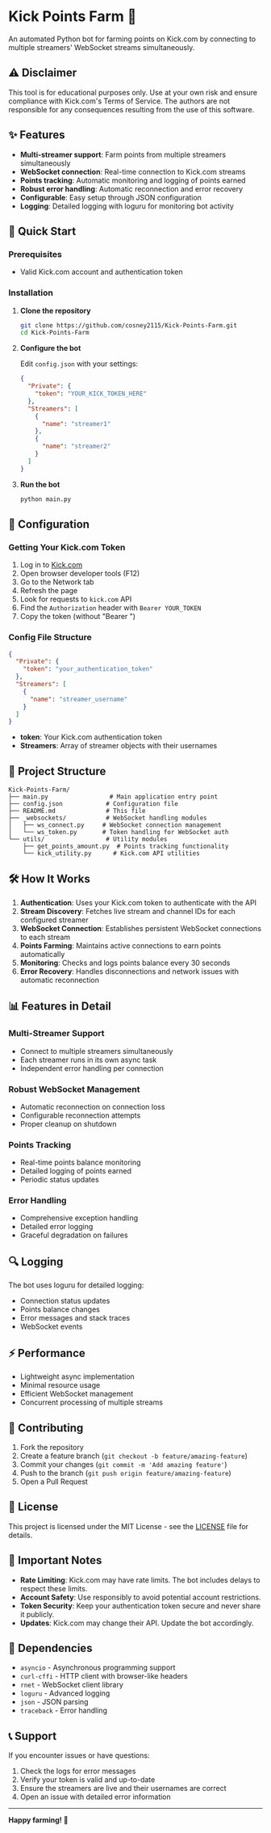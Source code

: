 # Kick Points Farm 🎯

An automated Python bot for farming points on Kick.com by connecting to multiple streamers' WebSocket streams simultaneously.

## ⚠️ Disclaimer

This tool is for educational purposes only. Use at your own risk and ensure compliance with Kick.com's Terms of Service. The authors are not responsible for any consequences resulting from the use of this software.

## ✨ Features

- **Multi-streamer support**: Farm points from multiple streamers simultaneously
- **WebSocket connection**: Real-time connection to Kick.com streams
- **Points tracking**: Automatic monitoring and logging of points earned
- **Robust error handling**: Automatic reconnection and error recovery
- **Configurable**: Easy setup through JSON configuration
- **Logging**: Detailed logging with loguru for monitoring bot activity

## 🚀 Quick Start

### Prerequisites

- Valid Kick.com account and authentication token

### Installation

1. **Clone the repository**

   ```bash
   git clone https://github.com/cosney2115/Kick-Points-Farm.git
   cd Kick-Points-Farm
   ```

2. **Configure the bot**

   Edit `config.json` with your settings:

   ```json
   {
     "Private": {
       "token": "YOUR_KICK_TOKEN_HERE"
     },
     "Streamers": [
       {
         "name": "streamer1"
       },
       {
         "name": "streamer2"
       }
     ]
   }
   ```

3. **Run the bot**
   ```bash
   python main.py
   ```

## 🔧 Configuration

### Getting Your Kick.com Token

1. Log in to [Kick.com](https://kick.com)
2. Open browser developer tools (F12)
3. Go to the Network tab
4. Refresh the page
5. Look for requests to `kick.com` API
6. Find the `Authorization` header with `Bearer YOUR_TOKEN`
7. Copy the token (without "Bearer ")

### Config File Structure

```json
{
  "Private": {
    "token": "your_authentication_token"
  },
  "Streamers": [
    {
      "name": "streamer_username"
    }
  ]
}
```

- **token**: Your Kick.com authentication token
- **Streamers**: Array of streamer objects with their usernames

## 📁 Project Structure

```
Kick-Points-Farm/
├── main.py                 # Main application entry point
├── config.json            # Configuration file
├── README.md              # This file
├── _websockets/           # WebSocket handling modules
│   ├── ws_connect.py     # WebSocket connection management
│   └── ws_token.py       # Token handling for WebSocket auth
└── utils/                 # Utility modules
    ├── get_points_amount.py  # Points tracking functionality
    └── kick_utility.py      # Kick.com API utilities
```

## 🛠️ How It Works

1. **Authentication**: Uses your Kick.com token to authenticate with the API
2. **Stream Discovery**: Fetches live stream and channel IDs for each configured streamer
3. **WebSocket Connection**: Establishes persistent WebSocket connections to each stream
4. **Points Farming**: Maintains active connections to earn points automatically
5. **Monitoring**: Checks and logs points balance every 30 seconds
6. **Error Recovery**: Handles disconnections and network issues with automatic reconnection

## 📊 Features in Detail

### Multi-Streamer Support

- Connect to multiple streamers simultaneously
- Each streamer runs in its own async task
- Independent error handling per connection

### Robust WebSocket Management

- Automatic reconnection on connection loss
- Configurable reconnection attempts
- Proper cleanup on shutdown

### Points Tracking

- Real-time points balance monitoring
- Detailed logging of points earned
- Periodic status updates

### Error Handling

- Comprehensive exception handling
- Detailed error logging
- Graceful degradation on failures

## 🔍 Logging

The bot uses loguru for detailed logging:

- Connection status updates
- Points balance changes
- Error messages and stack traces
- WebSocket events

## ⚡ Performance

- Lightweight async implementation
- Minimal resource usage
- Efficient WebSocket management
- Concurrent processing of multiple streams

## 🤝 Contributing

1. Fork the repository
2. Create a feature branch (`git checkout -b feature/amazing-feature`)
3. Commit your changes (`git commit -m 'Add amazing feature'`)
4. Push to the branch (`git push origin feature/amazing-feature`)
5. Open a Pull Request

## 📝 License

This project is licensed under the MIT License - see the [LICENSE](LICENSE) file for details.

## 🚨 Important Notes

- **Rate Limiting**: Kick.com may have rate limits. The bot includes delays to respect these limits.
- **Account Safety**: Use responsibly to avoid potential account restrictions.
- **Token Security**: Keep your authentication token secure and never share it publicly.
- **Updates**: Kick.com may change their API. Update the bot accordingly.

## 🔗 Dependencies

- `asyncio` - Asynchronous programming support
- `curl-cffi` - HTTP client with browser-like headers
- `rnet` - WebSocket client library
- `loguru` - Advanced logging
- `json` - JSON parsing
- `traceback` - Error handling

## 📞 Support

If you encounter issues or have questions:

1. Check the logs for error messages
2. Verify your token is valid and up-to-date
3. Ensure the streamers are live and their usernames are correct
4. Open an issue with detailed error information

---

**Happy farming! 🌾**
